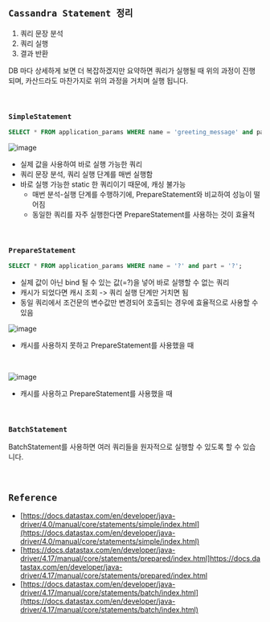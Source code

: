 ## `Cassandra Statement 정리`

1. 쿼리 문장 분석
2. 쿼리 실행
3. 결과 반환

DB 마다 상세하게 보면 더 복잡하겠지만 요약하면 쿼리가 실행될 때 위의 과정이 진행되며, 카산드라도 마찬가지로 위의 과정을 거치며 실행 됩니다.

<br>

### `SimpleStatement`

```sql
SELECT * FROM application_params WHERE name = 'greeting_message' and part = 'server';
```

![image](https://github.com/wjdrbs96/Today-I-Learn/assets/45676906/3183a412-56cf-4ab5-8d09-0744bbe75562)

- 실제 값을 사용하여 바로 실행 가능한 쿼리
- 쿼리 문장 분석, 쿼리 실행 단계를 매번 실행함
- 바로 실행 가능한 static 한 쿼리이기 때문에, 캐싱 불가능
  - 매번 분석-실행 단계를 수행하기에, PrepareStatement와 비교하여 성능이 떨어짐 
  - 동일한 쿼리를 자주 실행한다면 PrepareStatement를 사용하는 것이 효율적

<br>

### `PrepareStatement`

```sql
SELECT * FROM application_params WHERE name = '?' and part = '?';
```

- 실제 값이 아닌 bind 될 수 있는 값(=?)을 넣어 바로 실행할 수 없는 쿼리
- 캐시가 되었다면 캐시 조회 -> 쿼리 실행 단계만 거치면 됨
- 동일 쿼리에서 조건문의 변수값만 변경되어 호출되는 경우에 효율적으로 사용할 수 있음

![image](https://github.com/wjdrbs96/Today-I-Learn/assets/45676906/b1dfb9e7-914f-4751-a8c2-caf31069c9b7)

- 캐시를 사용하지 못하고 PrepareStatement를 사용했을 때

<br>

![image](https://github.com/wjdrbs96/Today-I-Learn/assets/45676906/60cd23b2-b4f9-4a10-b813-f8fab313e9be)

- 캐시를 사용하고 PrepareStatement를 사용했을 때

<br>

### `BatchStatement`

BatchStatement를 사용하면 여러 쿼리들을 원자적으로 실행할 수 있도록 할 수 있습니다.

<br>

## `Reference`

- [https://docs.datastax.com/en/developer/java-driver/4.0/manual/core/statements/simple/index.html](https://docs.datastax.com/en/developer/java-driver/4.0/manual/core/statements/simple/index.html)
- [https://docs.datastax.com/en/developer/java-driver/4.17/manual/core/statements/prepared/index.html]https://docs.datastax.com/en/developer/java-driver/4.17/manual/core/statements/prepared/index.html
- [https://docs.datastax.com/en/developer/java-driver/4.17/manual/core/statements/batch/index.html](https://docs.datastax.com/en/developer/java-driver/4.17/manual/core/statements/batch/index.html)